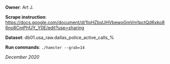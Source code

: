 **Owner**: Art J.
 
**Scrape instruction**: https://docs.google.com/document/d/1IoHZbsUHVbewoGmVm1pctQd6xko86no8CmPhfJY_Y0E/edit?usp=sharing

**Dataset**: db01.usa_raw.dallas_police_active_calls_%

**Run commands**: `./hamster --grab=14`

_December 2020_

